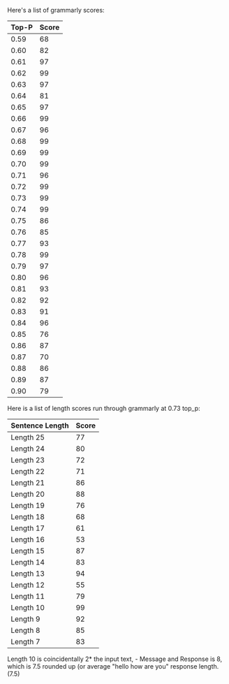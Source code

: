 Here's a list of grammarly scores:

Top-P | Score
------------- | -------------
0.59 | 68
0.60 | 82
0.61 | 97
0.62 | 99
0.63 | 97
0.64 | 81
0.65 | 97
0.66 | 99
0.67 | 96
0.68 | 99
0.69 | 99
0.70 | 99
0.71 | 96
0.72 | 99
0.73 | 99
0.74 | 99
0.75 | 86
0.76 | 85
0.77 | 93
0.78 | 99
0.79 | 97
0.80 | 96
0.81 | 93
0.82 | 92
0.83 | 91
0.84 | 96
0.85 | 76
0.86 | 87
0.87 | 70
0.88 | 86
0.89 | 87
0.90 | 79


Here is a list of length scores run through grammarly at 0.73 top_p:

Sentence Length | Score
------------- | -------------
Length 25 | 77
Length 24 | 80
Length 23 | 72
Length 22 | 71
Length 21 | 86
Length 20 | 88
Length 19 | 76
Length 18 | 68
Length 17 | 61
Length 16 | 53
Length 15 | 87
Length 14 | 83
Length 13 | 94
Length 12 | 55
Length 11 | 79
Length 10 | 99
Length 9 | 92
Length 8 | 85
Length 7 | 83

Length 10 is coincidentally 2* the input text, - Message and Response is 8, which is 7.5 rounded up (or average "hello how are you" response length. (7.5)
